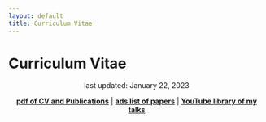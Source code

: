 ```yaml
---
layout: default
title: Curriculum Vitae
---
```

<div class="page-heading"><h1>Curriculum Vitae</h1></div>
<!-- <h1 style="text-align:center;font-size:3.125rem">Curriculum Vitae</h1> -->
<p style="text-align:center">last updated: January 22, 2023</p>

<p style="text-align:center" class="has-black-color has-text-color"><a href="/assets/pdf/KNeugentCVandPubs.pdf"><strong>pdf of CV and Publications</strong></a> | <a href="https://ui.adsabs.harvard.edu/public-libraries/DRyvin-XSxGUqpQ8ZPbG2Q" target="_blank" rel="noreferrer noopener"><strong>ads list of papers</strong></a> | <a href="https://youtube.com/playlist?list=PLT3JlNWNE14jK05MRp0qDyxsOmLLYuel5" target="_blank" rel="noreferrer noopener"><strong>YouTube library of my talks</strong></a> </p>

<object data="../assets/pdf/KNeugentCVandPubs.pdf" width="1000" height="1000" align=middle type='application/pdf'></object>